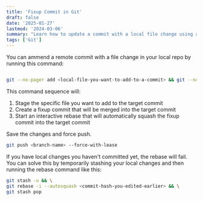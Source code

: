 ```yaml
---
title: 'Fixup Commit in Git'
draft: false
date: '2025-01-27'
lastmod: '2024-03-06'
summary: "Learn how to update a commit with a local file change using a fixup commit"
tags: ['Git']
---
```




You can ammend a remote commit with a file change in your local repo by running this command:

```bash

git --no-pager add <local-file-you-want-to-add-to-a-commit> && git --no-pager commit --fixup=<commit-hash-you-want-to update> && git --no-pager rebase -i --autosquash <commit-hash>

```

This command sequence will:
1. Stage the specific file you want to add to the target commit
2. Create a fixup commit that will be merged into the target commit
3. Start an interactive rebase that will automatically squash the fixup commit into the target commit

Save the changes and force push.

```bash
git push <branch-name> --force-with-lease

```

If you have local changes you haven't committed yet, the rebase will fail. You can solve this by temporarily stashing your local changes and then running the rebase command like this:

```bash
git stash -u && \
git rebase -i --autosquash <commit-hash-you-edited-earlier> && \
git stash pop
```

